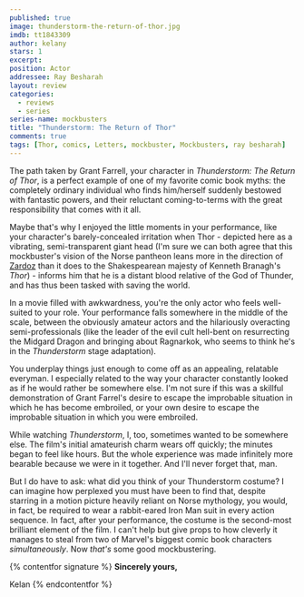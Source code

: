 ```yaml
---
published: true
image: thunderstorm-the-return-of-thor.jpg
imdb: tt1843309
author: kelany 
stars: 1
excerpt: 
position: Actor
addressee: Ray Besharah
layout: review
categories: 
  - reviews
  - series
series-name: mockbusters
title: "Thunderstorm: The Return of Thor"
comments: true
tags: [Thor, comics, Letters, mockbuster, Mockbusters, ray besharah]
---
```


The path taken by Grant Farrell, your character in _Thunderstorm: The Return of Thor_, is a perfect example of one of my favorite comic book myths: the completely ordinary individual who finds him/herself suddenly bestowed with fantastic powers, and their reluctant coming-to-terms with the great responsibility that comes with it all. 

Maybe that's why I enjoyed the little moments in your performance, like your character's barely-concealed irritation when Thor - depicted here as a vibrating, semi-transparent giant head (I'm sure we can both agree that this mockbuster's vision of the Norse pantheon leans more in the direction of [Zardoz][1] than it does to the Shakespearean majesty of Kenneth Branagh's _Thor_) - informs him that he is a distant blood relative of the God of Thunder, and has thus been tasked with saving the world.

   [1]: http://www.youtube.com/watch?v=YOROvO2fxTc

In a movie filled with awkwardness, you're the only actor who feels well-suited to your role. Your performance falls somewhere in the middle of the scale, between the obviously amateur actors and the hilariously overacting semi-professionals (like the leader of the evil cult hell-bent on resurrecting the Midgard Dragon and bringing about Ragnarkok, who seems to think he's in the _Thunderstorm_ stage adaptation).

You underplay things just enough to come off as an appealing, relatable everyman. I especially related to the way your character constantly looked as if he would rather be somewhere else. I'm not sure if this was a skillful demonstration of Grant Farrel's desire to escape the improbable situation in which he has become embroiled, or your own desire to escape the improbable situation in which you were embroiled.

While watching _Thunderstorm_, I, too, sometimes wanted to be somewhere else. The film's initial amateurish charm wears off quickly; the minutes began to feel like hours. But the whole experience was made infinitely more bearable because we were in it together. And I'll never forget that, man.

But I do have to ask: what did you think of your Thunderstorm costume?  I can imagine how perplexed you must have been to find that, despite starring in a motion picture heavily reliant on Norse mythology, you would, in fact, be required to wear a rabbit-eared Iron Man suit in every action sequence. In fact, after your performance, the costume is the second-most brilliant element of the film. I can't help but give props to how cleverly it manages to steal from two of Marvel's biggest comic book characters _simultaneously_. Now _that's_ some good mockbustering.

{% contentfor signature %}
**Sincerely yours,**

Kelan
{% endcontentfor %}